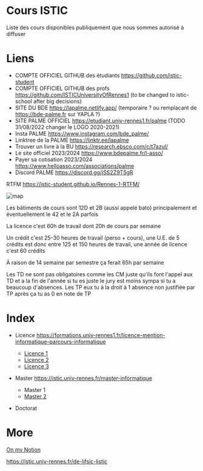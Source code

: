 # Cours ISTIC

Liste des cours disponibles publiquement que nous sommes autorisé à diffuser

# Liens

* COMPTE OFFICIEL GITHUB des étudiants https://github.com/istic-student 
* COMPTE OFFICIEL GITHUB des profs https://github.com/ISTICUniversityOfRennes1 (to be changed to istic-school after big decisions) 
* SITE DU BDE https://lapalme.netlify.app/ (temporaire ? ou remplacant de https://bde-palme.fr sur YAPLA ?)
* SITE PALME OFFICIEL https://etudiant.univ-rennes1.fr/palme (TODO 31/08/2022 changer le LOGO 2020-2021)
* Insta PALME https://www.instagram.com/bde_palme/
* Linktree de la PALME https://linktr.ee/lapalme
* Trouver un livre à la BU https://research.ebsco.com/c/t7azul/
* Le site officiel 2023/2024 https://www.bdepalme.fr/l-asso/
* Payer sa cotisation 2023/2024 https://www.helloasso.com/associations/palme
* Discord PALME https://discord.gg/jSS2Z9T5gR

RTFM https://istic-student.github.io/Rennes-1-RTFM/

![map](map.png)

Les bâtiments de cours sont 12D et 2B (aussi appelé bato) principalement et éventuellement le 42 et le 2A parfois

La licence c'est 60h de travail dont 20h de cours par semaine

Un crédit c'est 25-30 heures de travail (perso + cours), une U.E. de 5 crédits est donc entre 125 et 150 heures de travail, une année de licence c'est 60 crédits

À raison de 14 semaine par semestre ça ferait 65h par semaine

Les TD ne sont pas obligatoires comme les CM juste qu'ils font l'appel aux TD et a la fin de l'année si tu es juste le jury est moins sympa si tu a beaucoup d'absences.  Les TP eux tu à la droit à 1 absence non justifiée par TP après ça tu as 0 en note de TP

# Index

- Licence https://formations.univ-rennes1.fr/licence-mention-informatique-parcours-informatique

  - [Licence 1](L1.md)
  - [Licence 2](L2.md)
  - [Licence 3](L3.md)

- Master https://istic.univ-rennes.fr/master-informatique

  - Master 1
  - [Master 2](M2.md)

- Doctorat

# More

[On my Notion](https://codewithadude.notion.site/Universit-mes-tudes-universitaires-bb2afc9619484bb0a2d801f2b807036c?pvs=4)

https://istic.univ-rennes.fr/de-lifsic-listic
